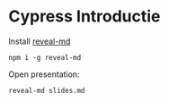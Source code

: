 # Cypress Introductie

Install [reveal-md](https://github.com/webpro/reveal-md)

```
npm i -g reveal-md
```

Open presentation:

```
reveal-md slides.md
```
